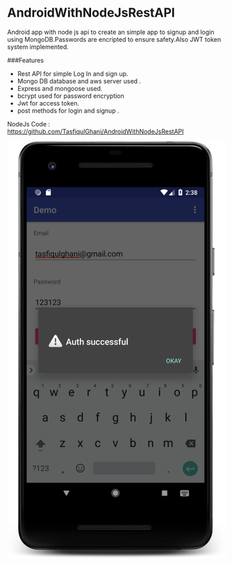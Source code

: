 # AndroidWithNodeJsRestAPI

Android app with node js api to create an simple app to signup and login using MongoDB.Passwords are  encripted to ensure safety.Also JWT token system implemented.



###Features

- Rest API for simple Log In and sign up.
- Mongo DB database and aws server used .
- Express and mongoose used.
- bcrypt used for password encryption
- Jwt for access token.
- post methods for login and signup .



NodeJs Code : https://github.com/TasfiqulGhani/AndroidWithNodeJsRestAPI
 
![Preview1](./screenshot2.png)
